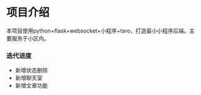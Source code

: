 

# 项目介绍
本项目使用python+flask+websocket+小程序+taro，打造最小小程序后端。主要服务于小区内。

### 迭代进度
- 新增状态删除
- 新增聊天室
- 新增文章功能



### 
